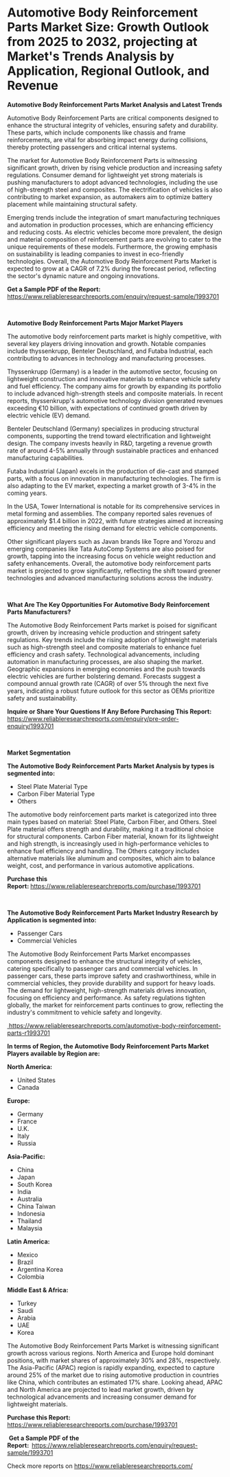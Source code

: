 <p><h1>Automotive Body Reinforcement Parts Market Size: Growth Outlook from 2025 to 2032, projecting at Market's Trends Analysis by Application, Regional Outlook, and Revenue</h1></p><p><strong>Automotive Body Reinforcement Parts Market Analysis and Latest Trends</strong></p>
<p><p>Automotive Body Reinforcement Parts are critical components designed to enhance the structural integrity of vehicles, ensuring safety and durability. These parts, which include components like chassis and frame reinforcements, are vital for absorbing impact energy during collisions, thereby protecting passengers and critical internal systems.</p><p>The market for Automotive Body Reinforcement Parts is witnessing significant growth, driven by rising vehicle production and increasing safety regulations. Consumer demand for lightweight yet strong materials is pushing manufacturers to adopt advanced technologies, including the use of high-strength steel and composites. The electrification of vehicles is also contributing to market expansion, as automakers aim to optimize battery placement while maintaining structural safety.</p><p>Emerging trends include the integration of smart manufacturing techniques and automation in production processes, which are enhancing efficiency and reducing costs. As electric vehicles become more prevalent, the design and material composition of reinforcement parts are evolving to cater to the unique requirements of these models. Furthermore, the growing emphasis on sustainability is leading companies to invest in eco-friendly technologies. Overall, the Automotive Body Reinforcement Parts Market is expected to grow at a CAGR of 7.2% during the forecast period, reflecting the sector's dynamic nature and ongoing innovations.</p></p>
<p><strong>Get a Sample PDF of the Report:&nbsp;</strong> <a href="https://www.reliableresearchreports.com/enquiry/request-sample/1993701?utm_campaign=37&utm_medium=2&utm_source=Github&utm_content=ia&utm_term=29032025&utm_id=automotive-body-reinforcement-parts">https://www.reliableresearchreports.com/enquiry/request-sample/1993701</a></p>
<p>&nbsp;</p>
<p><strong>Automotive Body Reinforcement Parts Major Market Players</strong></p>
<p><p>The automotive body reinforcement parts market is highly competitive, with several key players driving innovation and growth. Notable companies include thyssenkrupp, Benteler Deutschland, and Futaba Industrial, each contributing to advances in technology and manufacturing processes.</p><p>Thyssenkrupp (Germany) is a leader in the automotive sector, focusing on lightweight construction and innovative materials to enhance vehicle safety and fuel efficiency. The company aims for growth by expanding its portfolio to include advanced high-strength steels and composite materials. In recent reports, thyssenkrupp's automotive technology division generated revenues exceeding €10 billion, with expectations of continued growth driven by electric vehicle (EV) demand.</p><p>Benteler Deutschland (Germany) specializes in producing structural components, supporting the trend toward electrification and lightweight design. The company invests heavily in R&D, targeting a revenue growth rate of around 4-5% annually through sustainable practices and enhanced manufacturing capabilities.</p><p>Futaba Industrial (Japan) excels in the production of die-cast and stamped parts, with a focus on innovation in manufacturing technologies. The firm is also adapting to the EV market, expecting a market growth of 3-4% in the coming years.</p><p>In the USA, Tower International is notable for its comprehensive services in metal forming and assemblies. The company reported sales revenues of approximately $1.4 billion in 2022, with future strategies aimed at increasing efficiency and meeting the rising demand for electric vehicle components.</p><p>Other significant players such as Javan brands like Topre and Yorozu and emerging companies like Tata AutoComp Systems are also poised for growth, tapping into the increasing focus on vehicle weight reduction and safety enhancements. Overall, the automotive body reinforcement parts market is projected to grow significantly, reflecting the shift toward greener technologies and advanced manufacturing solutions across the industry.</p></p>
<p>&nbsp;</p>
<p><strong>What Are The Key Opportunities For Automotive Body Reinforcement Parts Manufacturers?</strong></p>
<p><p>The Automotive Body Reinforcement Parts market is poised for significant growth, driven by increasing vehicle production and stringent safety regulations. Key trends include the rising adoption of lightweight materials such as high-strength steel and composite materials to enhance fuel efficiency and crash safety. Technological advancements, including automation in manufacturing processes, are also shaping the market. Geographic expansions in emerging economies and the push towards electric vehicles are further bolstering demand. Forecasts suggest a compound annual growth rate (CAGR) of over 5% through the next five years, indicating a robust future outlook for this sector as OEMs prioritize safety and sustainability.</p></p>
<p><strong>Inquire or Share Your Questions If Any Before Purchasing This Report:</strong> <a href="https://www.reliableresearchreports.com/enquiry/pre-order-enquiry/1993701?utm_campaign=37&utm_medium=2&utm_source=Github&utm_content=ia&utm_term=29032025&utm_id=automotive-body-reinforcement-parts">https://www.reliableresearchreports.com/enquiry/pre-order-enquiry/1993701</a></p>
<p>&nbsp;</p>
<p><strong>Market Segmentation</strong></p>
<p><strong>The Automotive Body Reinforcement Parts Market Analysis by types is segmented into:</strong></p>
<p><ul><li>Steel Plate Material Type</li><li>Carbon Fiber Material Type</li><li>Others</li></ul></p>
<p><p>The automotive body reinforcement parts market is categorized into three main types based on material: Steel Plate, Carbon Fiber, and Others. Steel Plate material offers strength and durability, making it a traditional choice for structural components. Carbon Fiber material, known for its lightweight and high strength, is increasingly used in high-performance vehicles to enhance fuel efficiency and handling. The Others category includes alternative materials like aluminum and composites, which aim to balance weight, cost, and performance in various automotive applications.</p></p>
<p><strong>Purchase this Report:&nbsp;</strong><a href="https://www.reliableresearchreports.com/purchase/1993701?utm_campaign=37&utm_medium=2&utm_source=Github&utm_content=ia&utm_term=29032025&utm_id=automotive-body-reinforcement-parts">https://www.reliableresearchreports.com/purchase/1993701</a></p>
<p>&nbsp;</p>
<p><strong>The Automotive Body Reinforcement Parts Market Industry Research by Application is segmented into:</strong></p>
<p><ul><li>Passenger Cars</li><li>Commercial Vehicles</li></ul></p>
<p><p>The Automotive Body Reinforcement Parts Market encompasses components designed to enhance the structural integrity of vehicles, catering specifically to passenger cars and commercial vehicles. In passenger cars, these parts improve safety and crashworthiness, while in commercial vehicles, they provide durability and support for heavy loads. The demand for lightweight, high-strength materials drives innovation, focusing on efficiency and performance. As safety regulations tighten globally, the market for reinforcement parts continues to grow, reflecting the industry's commitment to vehicle safety and longevity.</p></p>
<p><a href="https://www.reliableresearchreports.com/automotive-body-reinforcement-parts-r1993701?utm_campaign=37&utm_medium=2&utm_source=Github&utm_content=ia&utm_term=29032025&utm_id=automotive-body-reinforcement-parts">&nbsp;https://www.reliableresearchreports.com/automotive-body-reinforcement-parts-r1993701</a></p>
<p><strong>In terms of Region, the Automotive Body Reinforcement Parts Market Players available by Region are:</strong></p>
<p>
    <p> <strong> North America: </strong>
        <ul>
            <li>United States</li>
            <li>Canada</li>
        </ul>
        </p> 
    <p> <strong> Europe: </strong>
        <ul>
            <li>Germany</li>
            <li>France</li>
            <li>U.K.</li>
            <li>Italy</li>
            <li>Russia</li>
        </ul>
        </p> 
    <p> <strong> Asia-Pacific: </strong>
        <ul>
            <li>China</li>
            <li>Japan</li>
            <li>South Korea</li>
            <li>India</li>
            <li>Australia</li>
            <li>China Taiwan</li>
            <li>Indonesia</li>
            <li>Thailand</li>
            <li>Malaysia</li>
        </ul>
        </p> 
    <p> <strong> Latin America: </strong>
        <ul>
            <li>Mexico</li>
            <li>Brazil</li>
            <li>Argentina Korea</li>
            <li>Colombia</li>
        </ul>
        </p> 
    <p> <strong> Middle East & Africa: </strong>
        <ul>
            <li>Turkey</li>
            <li>Saudi</li>
            <li>Arabia</li>
            <li>UAE</li>
            <li>Korea</li>
        </ul>
    </p>
    </p>
<p><p>The Automotive Body Reinforcement Parts Market is witnessing significant growth across various regions. North America and Europe hold dominant positions, with market shares of approximately 30% and 28%, respectively. The Asia-Pacific (APAC) region is rapidly expanding, expected to capture around 25% of the market due to rising automotive production in countries like China, which contributes an estimated 17% share. Looking ahead, APAC and North America are projected to lead market growth, driven by technological advancements and increasing consumer demand for lightweight materials.</p></p>
<p><strong>Purchase this Report: </strong><a href="https://www.reliableresearchreports.com/purchase/1993701?utm_campaign=37&utm_medium=2&utm_source=Github&utm_content=ia&utm_term=29032025&utm_id=automotive-body-reinforcement-parts">https://www.reliableresearchreports.com/purchase/1993701</a></p>
<p>&nbsp;<strong>Get a Sample PDF of the Report:&nbsp;&nbsp;</strong><a href="https://www.reliableresearchreports.com/enquiry/request-sample/1993701?utm_campaign=37&utm_medium=2&utm_source=Github&utm_content=ia&utm_term=29032025&utm_id=automotive-body-reinforcement-parts">https://www.reliableresearchreports.com/enquiry/request-sample/1993701</a></p>
<p><strong></strong></p>
<p>Check more reports on <a href="https://www.reliableresearchreports.com/?utm_campaign=37&utm_medium=2&utm_source=Github&utm_content=ia&utm_term=29032025&utm_id=automotive-body-reinforcement-parts">https://www.reliableresearchreports.com/</a></p>
